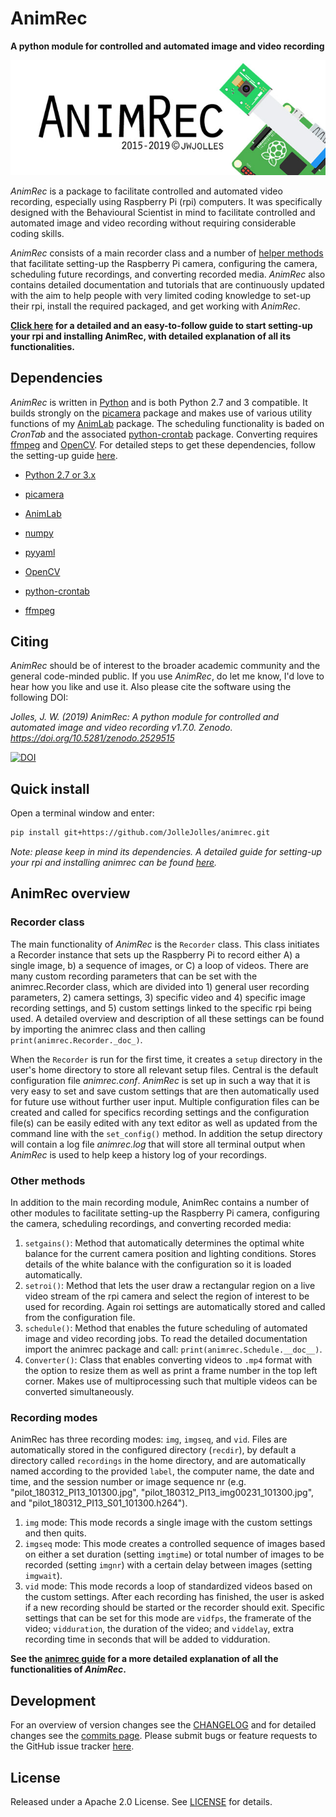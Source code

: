 # AnimRec
**A python module for controlled and automated image and video recording**

![logo](https://github.com/JolleJolles/animrec/blob/master/animrec-logo.jpg)

*AnimRec* is a package to facilitate controlled and automated video recording, especially using  Raspberry Pi (rpi) computers. It was specifically designed with the Behavioural Scientist in mind to facilitate controlled and automated image and video recording without requiring considerable coding skills.

*AnimRec* consists of a main recorder class and a number of [helper methods](#othmethods) that facilitate setting-up the Raspberry Pi camera, configuring the camera, scheduling future recordings, and converting recorded media. *AnimRec* also contains detailed documentation and tutorials that are continuously updated with the aim to help people with very limited coding knowledge to set-up their rpi, install the required packaged, and get working with *AnimRec*.

**[Click here](https://github.com/JolleJolles/animrec/tree/master/animrec-guide.md) for a detailed and an easy-to-follow guide to start setting-up your rpi and installing AnimRec, with detailed explanation of all its functionalities.**

Dependencies
------------
*AnimRec* is written in [Python](http://www.python.org) and is both Python 2.7 and 3 compatible. It builds strongly on the [picamera](http://picamera.readthedocs.io/) package and makes use of various utility functions of my [AnimLab](https://github.com/JolleJolles/animlab) package. The scheduling functionality is baded on *CronTab* and the associated [python-crontab](https://pypi.org/project/python-crontab/) package. Converting requires [ffmpeg](https://www.ffmpeg.org) and [OpenCV](http://opencv.org/). For detailed steps to get these dependencies, follow the setting-up guide [here](https://github.com/JolleJolles/animrec/tree/master/animrec-guide.md).

- [Python 2.7 or 3.x](http://www.python.org)

- [picamera](http://picamera.readthedocs.io/)

- [AnimLab](https://github.com/JolleJolles/animlab)

- [numpy](http://www.numpy.org/)

- [pyyaml](https://pyyaml.org)

- [OpenCV](http://opencv.org/)

- [python-crontab](https://pypi.org/project/python-crontab/)

- [ffmpeg](https://www.ffmpeg.org)

Citing
------------
*AnimRec* should be of interest to the broader academic community and the general code-minded public. If you use *AnimRec*, do let me know, I'd love to hear how you like and use it. Also please cite the software using the following DOI:

*Jolles, J. W. (2019) AnimRec: A python module for controlled and automated image and video recording v1.7.0. Zenodo. https://doi.org/10.5281/zenodo.2529515*

[![DOI](https://zenodo.org/badge/DOI/10.5281/zenodo.2529515.svg)](https://doi.org/10.5281/zenodo.2529515)


<a name="install"></a>Quick install
------------

Open a terminal window and enter:

```bash
pip install git+https://github.com/JolleJolles/animrec.git
```

*Note: please keep in mind its dependencies. A detailed guide for setting-up your rpi and installing animrec can be found [here](https://github.com/JolleJolles/animrec/tree/master/animrec-guide.md).*


AnimRec overview
------------

### Recorder class
The main functionality of *AnimRec* is the `Recorder` class. This class initiates a Recorder instance that sets up the Raspberry Pi to record either A) a single image, b) a sequence of images, or C) a loop of videos. There are many custom recording parameters that can be set with the animrec.Recorder class, which are divided into 1) general user recording parameters, 2) camera settings, 3) specific video and 4) specific image recording settings, and 5) custom settings linked to the specific rpi being used. A detailed overview and description of all these settings can be found by importing the animrec class and then calling `print(animrec.Recorder._doc_)`.

When the `Recorder` is run for the first time, it creates a `setup` directory in the user's home directory to store all relevant setup files. Central is the default configuration file *animrec.conf*. *AnimRec* is set up in such a way that it is very easy to set and save custom settings that are then automatically used for future use without further user input. Multiple configuration files can be created and called for specifics recording settings and the configuration file(s) can be easily edited with any text editor as well as updated from the command line with the `set_config()` method. In addition the setup directory will contain a log file *animrec.log* that will store all terminal output when *AnimRec* is used to help keep a history log of your recordings.

### <a name="othmethods"></a>Other methods
In addition to the main recording module, AnimRec contains a number of other modules to facilitate setting-up the Raspberry Pi camera, configuring the camera, scheduling recordings, and converting recorded media:

1. `setgains()`: Method that automatically determines the optimal white balance for the current camera position and lighting conditions. Stores details of the white balance with the configuration so it is loaded automatically.
2. `setroi()`: Method that lets the user draw a rectangular region on a live video stream of the rpi camera and select the region of interest to be used for recording. Again roi settings are automatically stored and called from the configuration file.
3. `schedule()`: Method that enables the future scheduling of automated image and video recording jobs. To read the detailed documentation import the animrec package and call: `print(animrec.Schedule.__doc__)`.
4. `Converter()`: Class that enables converting videos to `.mp4` format with the option to resize them as well as print a frame number in the top left corner. Makes use of multiprocessing such that multiple videos can be converted simultaneously.

### Recording modes
AnimRec has three recording modes: `img`, `imgseq`, and `vid`. Files are automatically stored in the configured directory (`recdir`), by default a directory called `recordings` in the home directory, and are automatically named according to the provided `label`, the computer name, the date and time, and the session number or image sequence nr (e.g. "pilot\_180312\_PI13\_101300.jpg", "pilot\_180312\_PI13\_img00231_101300.jpg", and "pilot\_180312\_PI13\_S01\_101300.h264").

1. `img` mode: This mode records a single image with the custom settings and then quits.
2. `imgseq` mode: This mode creates a controlled sequence of images based on either a set duration (setting `imgtime`) or total number of images to be recorded (setting `imgnr`) with a certain delay between images (setting `imgwait`).
3. `vid` mode: This mode records a loop of standardized videos based on the custom settings. After each recording has finished, the user is asked if a new recording should be started or the recorder should exit. Specific settings that can be set for this mode are `vidfps`, the framerate of the video; `vidduration`, the duration of the video; and `viddelay`, extra recording time in seconds that will be added to vidduration.

**See the [animrec guide](https://github.com/JolleJolles/animrec/tree/master/animrec-guide.md) for a more detailed explanation of all the functionalities of *AnimRec*.**

Development
--------
For an overview of version changes see the [CHANGELOG](https://github.com/JolleJolles/animrec/blob/master/CHANGELOG) and for detailed changes see the [commits page](https://github.com/JolleJolles/animrec/commits/). Please submit bugs or feature requests to the GitHub issue tracker [here](https://github.com/JolleJolles/animrec/issues).

License
--------
Released under a Apache 2.0 License. See [LICENSE](https://github.com/JolleJolles/animrec/blob/master/LICENSE) for details.
